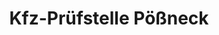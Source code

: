 ---
title: "Kfz-Prüfstelle Pößneck"
url: /poessneck/kfz-pruefstelle-poessneck/
shop: Autowerkstatt
---